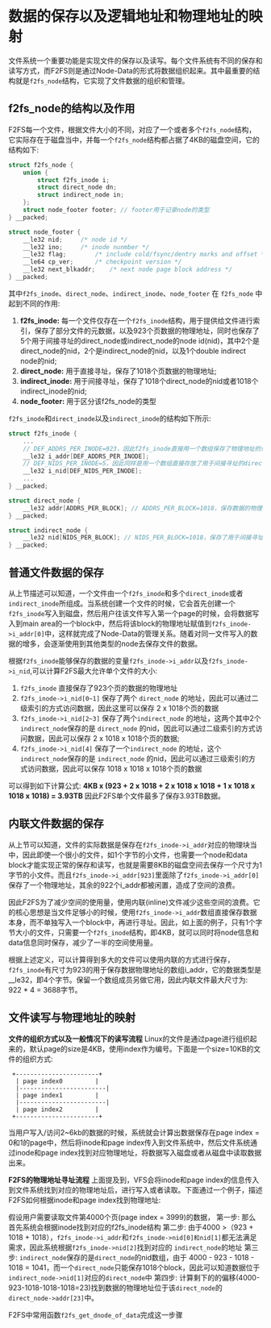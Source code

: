 # 数据的保存以及逻辑地址和物理地址的映射
文件系统一个重要功能是实现文件的保存以及读写。每个文件系统有不同的保存和读写方式，而F2FS则是通过Node-Data的形式将数据组织起来。其中最重要的结构就是`f2fs_node`结构，它实现了文件数据的组织和管理。

## f2fs_node的结构以及作用
F2FS每一个文件，根据文件大小的不同，对应了一个或者多个`f2fs_node`结构，它实际存在于磁盘当中，并每一个`f2fs_node`结构都占据了4KB的磁盘空间，它的结构如下:
```c
struct f2fs_node {
	union {
		struct f2fs_inode i;
		struct direct_node dn;
		struct indirect_node in;
	};
	struct node_footer footer; // footer用于记录node的类型
} __packed;

struct node_footer {
	__le32 nid;		/* node id */
	__le32 ino;		/* inode nunmber */
	__le32 flag;		/* include cold/fsync/dentry marks and offset */
	__le64 cp_ver;		/* checkpoint version */
	__le32 next_blkaddr;	/* next node page block address */
} __packed;
```
其中`f2fs_inode`、`direct_node`、`indirect_inode`、`node_footer` 在 `f2fs_node` 中起到不同的作用:
1. **f2fs_inode:** 每一个文件仅存在一个`f2fs_inode`结构，用于提供给文件进行索引，保存了部分文件的元数据，以及923个页数据的物理地址，同时也保存了5个用于间接寻址的direct_node或indirect_node的node id(nid)，其中2个是direct_node的nid，2个是indirect_node的nid，以及1个double indirect node的nid;
2. **direct_node:** 用于直接寻址，保存了1018个页数据的物理地址;
3. **indirect_inode:** 用于间接寻址，保存了1018个direct_node的nid或者1018个indirect_inode的nid;
4. **node_footer:** 用于区分该f2fs_node的类型

`f2fs_inode`和`direct_inode`以及`indirect_inode`的结构如下所示:
```c
struct f2fs_inode {
	...
	// DEF_ADDRS_PER_INODE=923，因此f2fs_inode直接用一个数组保存了物理地址的值
	__le32 i_addr[DEF_ADDRS_PER_INODE];
	// DEF_NIDS_PER_INODE=5，因此同样是用一个数组直接存放了用于间接寻址的direct_node和indirect_node的nid
	__le32 i_nid[DEF_NIDS_PER_INODE];	
	...
} __packed;

struct direct_node {
	__le32 addr[ADDRS_PER_BLOCK]; // ADDRS_PER_BLOCK=1018，保存数据的物理地址
} __packed;

struct indirect_node {
	__le32 nid[NIDS_PER_BLOCK]; // NIDS_PER_BLOCK=1018，保存了用于间接寻址的nid
} __packed;
```

## 普通文件数据的保存
从上节描述可以知道，一个文件由一个`f2fs_inode`和多个`direct_inode`或者`indirect_inode`所组成。当系统创建一个文件的时候，它会首先创建一个`f2fs_inode`写入到磁盘，然后用户往该文件写入第一个page的时候，会将数据写入到main area的一个block中，然后将该block的物理地址赋值到`f2fs_inode->i_addr[0]`中，这样就完成了Node-Data的管理关系。随着对同一文件写入的数据的增多，会逐渐使用到其他类型的node去保存文件的数据。

根据`f2fs_inode`能够保存的数据的变量`f2fs_inode->i_addr`以及`f2fs_inode->i_nid`,可以计算F2FS最大允许单个文件的大小:
1. `f2fs_inode` 直接保存了923个页的数据的物理地址
2. `f2fs_inode->i_nid[0~1]` 保存了两个 `direct_node` 的地址，因此可以通过二级索引的方式访问数据，因此这里可以保存 2 x 1018个页的数据
3. `f2fs_inode->i_nid[2~3]` 保存了两个`indirect_node` 的地址，这两个其中2个`indirect_node`保存的是 `direct_node` 的nid，因此可以通过二级索引的方式访问数据，因此可以保存 2 x 1018 x 1018个页的数据;
4. `f2fs_inode->i_nid[4]` 保存了一个`indirect_node` 的地址，这个`indirect_node`保存的是 `indirect_node` 的nid，因此可以通过三级索引的方式访问数据，因此可以保存 1018 x 1018 x 1018个页的数据

可以得到如下计算公式: 
**4KB x (923 + 2 x 1018 + 2 x 1018 x 1018 + 1 x 1018 x 1018 x 1018) = 3.93TB**
因此F2FS单个文件最多了保存3.93TB数据。

## 内联文件数据的保存
从上节可以知道，文件的实际数据是保存在`f2fs_inode->i_addr`对应的物理块当中，因此即使一个很小的文件，如1个字节的小文件，也需要一个node和data block才能实现正常的保存和读写，也就是需要8KB的磁盘空间去保存一个尺寸为1字节的小文件。而且`f2fs_inode->i_addr[923]`里面除了`f2fs_inode->i_addr[0]`保存了一个物理地址，其余的922个i_addr都被闲置，造成了空间的浪费。

因此F2FS为了减少空间的使用量，使用内联(inline)文件减少这些空间的浪费。它的核心思想是当文件足够小的时候，使用`f2fs_inode->i_addr`数组直接保存数据本身，而不单独写入一个block中，再进行寻址。因此，如上面的例子，只有1个字节大小的文件，只需要一个`f2fs_inode`结构，即4KB，就可以同时将node信息和data信息同时保存，减少了一半的空间使用量。

根据上述定义，可以计算得到多大的文件可以使用内联的方式进行保存，`f2fs_inode`有尺寸为923的用于保存数据物理地址的数组i_addr，它的数据类型是__le32，即4个字节。保留一个数组成员另做它用，因此内联文件最大尺寸为: 922 * 4 = 3688字节。

## 文件读写与物理地址的映射

**文件的组织方式以及一般情况下的读写流程**
Linux的文件是通过page进行组织起来的，默认page的size是4KB，使用index作为编号。下面是一个size=10KB的文件的组织方式:
```
 +-----------------------+
  | page index0         |
  |------------------------|
  | page index1         |
  |------------------------|
  | page index2         |
 +-----------------------+
```
当用户写入/访问2~6kb的数据的时候，系统就会计算出数据保存在page index = 0和1的page中，然后将inode和page index传入到文件系统中，然后文件系统通过inode和page index找到对应物理地址，将数据写入磁盘或者从磁盘中读取数据出来。

**F2FS的物理地址寻址流程**
上面提及到，VFS会将inode和page index的信息传入到文件系统找到对应的物理地址后，进行写入或者读取。下面通过一个例子，描述F2FS如何根据inode和page index找到物理地址:

假设用户需要读取文件第4000个页(page index = 3999)的数据，
第一步: 那么首先系统会根据inode找到对应的f2fs_inode结构
第二步: 由于4000 >（923 + 1018 + 1018），`f2fs_inode->i_addr`和`f2fs_inode->nid[0]和nid[1]`都无法满足需求，因此系统根据`f2fs_inode->nid[2]`找到对应的 `indirect_node`的地址
第三步: `indirect_node`保存的是`direct_node`的nid数组，由于 4000 - 923 - 1018 - 1018 = 1041，而一个`direct_node`只能保存1018个block，因此可以知道数据位于`indirect_node->nid[1]`对应的`direct_node`中
第四步: 计算剩下的的偏移(4000-923-1018-1018-1018=23)找到数据的物理地址位于该`direct_node`的`direct_node->addr[23]`中。

F2FS中常用函数`f2fs_get_dnode_of_data`完成这一步骤







